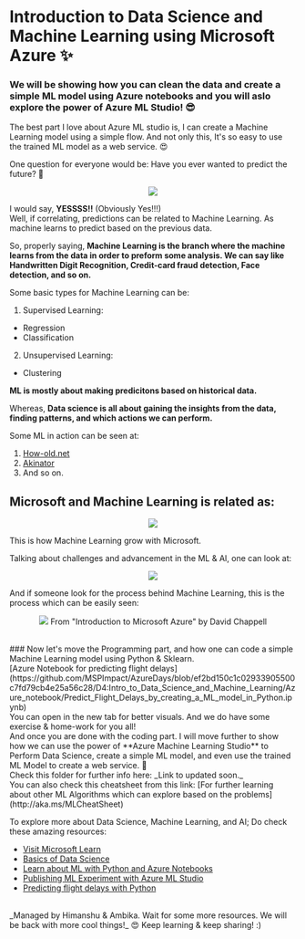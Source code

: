 # Introduction to Data Science and Machine Learning using Microsoft Azure ✨
  
### We will be showing how you can clean the data and create a simple ML model using Azure notebooks and you will aslo explore the power of Azure ML Studio! 😎   
The best part I love about Azure ML studio is, I can create a Machine Learning model using a simple flow. And not only this, It's so easy to use the trained ML model as a web service. 😍
  
One question for everyone would be: Have you ever wanted to predict the future? 🤔

<p align="center">
<img src="https://github.com/MSPImpact/AzureDays/blob/master/D4:Intro_to_Data_Science_and_Machine_Learning/Pictures_for_readme/Picture1.png">
</p>  

I would say, **YESSSS!!** (Obviously Yes!!!)  
Well, if correlating, predictions can be related to Machine Learning. As machine learns to predict based on the previous data.  
  
So, properly saying, __Machine Learning is the branch where the machine learns from the data in order to preform some analysis. We can say like Handwritten Digit Recognition, Credit-card fraud detection, Face detection, and so on.__  

Some basic types for Machine Learning can be:
1. Supervised Learning:  
  - Regression
  - Classification
2. Unsupervised Learning:
  - Clustering  
 
__ML is mostly about making predicitons based on historical data.__  

Whereas, **Data science is all about gaining the insights from the data, finding patterns, and which actions we can perform.**  

Some ML in action can be seen at:
1. [How-old.net](How-old.net)
2. [Akinator](https://en.akinator.com/)
3. And so on.  
  
## Microsoft and Machine Learning is related as:
<p align="center">
<img src="https://github.com/MSPImpact/AzureDays/blob/master/D4:Intro_to_Data_Science_and_Machine_Learning/Pictures_for_readme/Picture2.png">  
</p>
This is how Machine Learning grow with Microsoft. <br/>

Talking about challenges and advancement in the ML & AI, one can look at: 
<p align="center">
<img src="https://github.com/MSPImpact/AzureDays/blob/master/D4:Intro_to_Data_Science_and_Machine_Learning/Pictures_for_readme/Picture3.jpg"> 
</p>
And if someone look for the process behind Machine Learning, this is the process which can be easily seen:
<p align="center">
<img src="https://github.com/MSPImpact/AzureDays/blob/master/D4:Intro_to_Data_Science_and_Machine_Learning/Pictures_for_readme/Picture4.png"> 
From "Introduction to Microsoft Azure" by David Chappell
</p>
<br />
### Now let's move the Programming part, and how one can code a simple Machine Learning model using Python & Sklearn. 
<br />
[Azure Notebook for predicting flight delays](https://github.com/MSPImpact/AzureDays/blob/ef2bd150c1c02933905500c7fd79cb4e25a56c28/D4:Intro_to_Data_Science_and_Machine_Learning/Azure_notebook/Predict_Flight_Delays_by_creating_a_ML_model_in_Python.ipynb)
<br />
You can open in the new tab for better visuals. And we do have some exercise & home-work for you all! <br />  
And once you are done with the coding part. I will move further to show how we can use the power of **Azure Machine Learning Studio** to Perform Data Science, create a simple ML model, and even use the trained ML Model to create a web service. 🙌
<br />  
Check this folder for further info here: _Link to updated soon._<br/>
You can also check this cheatsheet from this link: [For further learning about other ML Algorithms which can explore based on the problems](http://aka.ms/MLCheatSheet)<br />
  
To explore more about Data Science, Machine Learning, and AI; Do check these amazing resources: 
- [Visit Microsoft Learn](https://docs.microsoft.com/en-us/learn/)
- [Basics of Data Science](https://docs.microsoft.com/en-us/learn/modules/intro-to-data-science-in-azure/)
- [Learn about ML with Python and Azure Notebooks](https://docs.microsoft.com/en-us/learn/paths/intro-to-ml-with-python/)
- [Publishing ML Experiment with Azure ML Studio](https://docs.microsoft.com/en-us/learn/paths/publish-experiment-with-ml-studio/)
- [Predicting flight delays with Python](https://docs.microsoft.com/en-gb/learn/modules/predict-flight-delays-with-python/)
<br />
_Managed by Himanshu & Ambika.
Wait for some more resources. We will be back with more cool things!_ 😍
Keep learning & keep sharing! :)
